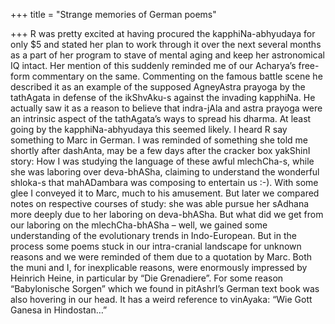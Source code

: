 +++
title = "Strange memories of German poems"

+++
R was pretty excited at having procured the kapphiNa-abhyudaya for only
$5 and stated her plan to work through it over the next several months
as a part of her program to stave of mental aging and keep her
astronomical IQ intact. Her mention of this suddenly reminded me of our
Acharya’s free-form commentary on the same. Commenting on the famous
battle scene he described it as an example of the supposed AgneyAstra
prayoga by the tathAgata in defense of the ikShvAku-s against the
invading kapphiNa. He actually saw it as a reason to believe that
indra-jAla and astra prayoga were an intrinsic aspect of the tathAgata’s
ways to spread his dharma. At least going by the kapphiNa-abhyudaya this
seemed likely. I heard R say something to Marc in German. I was reminded
of something she told me shortly after dashAnta, may be a few days after
the cracker box yakShinI story: How I was studying the language of these
awful mlechCha-s, while she was laboring over deva-bhASha, claiming to
understand the wonderful shloka-s that mahADambara was composing to
entertain us :-). With some glee I conveyed it to Marc, much to his
amusement. But later we compared notes on respective courses of study:
she was able pursue her sAdhana more deeply due to her laboring on
deva-bhASha. But what did we get from our laboring on the
mlechCha-bhASha – well, we gained some understanding of the evolutionary
trends in Indo-European. But in the process some poems stuck in our
intra-cranial landscape for unknown reasons and we were reminded of them
due to a quotation by Marc. Both the muni and I, for inexplicable
reasons, were enormously impressed by Heinrich Heine, in particular by
“Die Grenadiere”. For some reason “Babylonische Sorgen” which we found
in pitAshrI’s German text book was also hovering in our head. It has a
weird reference to vinAyaka: “Wie Gott Ganesa in Hindostan…”
